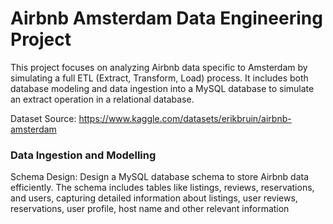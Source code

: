 # Airbnb Amsterdam Data Engineering Project

This project focuses on analyzing Airbnb data specific to Amsterdam by simulating a full ETL (Extract, Transform, Load) process. It includes both database modeling and data ingestion into a MySQL database to simulate an extract operation in a relational database.

Dataset Source: https://www.kaggle.com/datasets/erikbruin/airbnb-amsterdam

### Data Ingestion and Modelling

Schema Design: Design a MySQL database schema to store Airbnb data efficiently. The schema includes tables like listings, reviews, reservations, and users, capturing detailed information about listings, user reviews, reservations, user profile, host name and other relevant information
